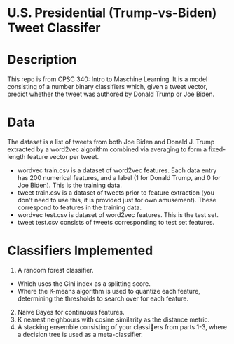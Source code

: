# U.S. Presidential (Trump-vs-Biden) Tweet Classifer

# Description
This repo is from CPSC 340: Intro to Maschine Learning. It is a model consisting of a number binary classifiers which,
given a tweet vector, predict whether the tweet was authored by Donald Trump or Joe Biden.

# Data
The dataset is a list of tweets from both Joe Biden and Donald J. Trump extracted by a word2vec algorithm combined via averaging
to form a fixed-length feature vector per tweet. 
- wordvec train.csv is a dataset of word2vec features. Each data entry has 200 numerical features, and
a label (1 for Donald Trump, and 0 for Joe Biden). This is the training data.
- tweet train.csv is a dataset of tweets prior to feature extraction (you don't need to use this, it is
provided just for own amusement). These correspond to features in the training data.
- wordvec test.csv is dataset of word2vec features. This is the test set.
- tweet test.csv consists of tweets corresponding to test set features.

# Classifiers Implemented
1. A random forest classifier.
  - Which uses the Gini index as a splitting score.
  - Where the K-means algorithm is used to quantize each feature, determining the thresholds to
search over for each feature.
2. Naive Bayes for continuous features.
3. K nearest neighbours with cosine similarity as the distance metric.
4. A stacking ensemble consisting of your classiers from parts 1-3, where a decision tree is used as a
meta-classifier.
